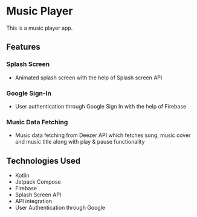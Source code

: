 # Music Player

This is a music player app.


## Features

### Splash Screen
- Animated splash screen with the help of Splash screen API

### Google Sign-In
- User authentication through Google Sign In with the help of Firebase

### Music Data Fetching
- Music data fetching from Deezer API which fetches song, music cover and music title along with play & pause functionality

## Technologies Used

- Kotlin
- Jetpack Compose
- Firebase
- Splash Screen API
- API integration
- User Authentication through Google

